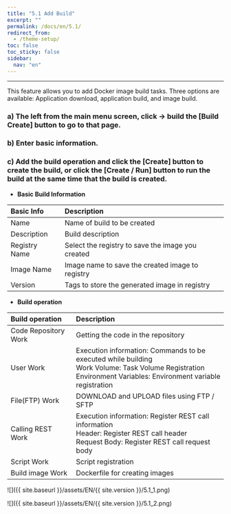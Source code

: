 ```yaml
---
title: "5.1 Add Build"
excerpt: ""
permalink: /docs/en/5.1/
redirect_from:
  - /theme-setup/
toc: false
toc_sticky: false
sidebar:
  nav: "en"
---
```


---

This feature allows you to add Docker image build tasks. Three options are available: Application download, application build, and image build.

### a\) The left from the main menu screen, click → build the [Build Create] button to go to that page.

### b\) Enter basic information.

### c\) Add the build operation and click the [Create] button to create the build, or click the [Create / Run] button to run the build at the same time that the build is created.

* **Basic Build Information**

| **Basic Info** | **Description**                                   |
| :------------- | :------------------------------------------------ |
| Name           | Name of build to be created                       |
| Description    | Build description                                 |
| Registry Name  | Select the registry to save the image you created |
| Image Name     | Image name to save the created image to registry  |
| Version        | Tags to store the generated image in registry     |

* **Build operation**

| **Build operation**            | **Description**                                                                                                                                                               |
| :------------------- | :------------------------------------------------------------------------------------------------------------------------------------------------------------------- |
| Code Repository Work | Getting the code in the repository                                                                                                                                   |
| User Work            | Execution information: Commands to be executed while building<br/>Work Volume: Task Volume Registration<br/>Environment Variables: Environment variable registration |
| File(FTP) Work       | DOWNLOAD and UPLOAD files using FTP / SFTP                                                                                                                           |
| Calling REST Work    | Execution information: Register REST call information<br/>Header: Register REST call header<br/>Request Body: Register REST call request body                        |
| Script Work          | Script registration                                                                                                                                                  |
| Build image Work     | Dockerfile for creating images                                                                                                                                       |

![]({{ site.baseurl }}/assets/EN/{{ site.version }}/5.1_1.png)

![]({{ site.baseurl }}/assets/EN/{{ site.version }}/5.1_2.png)
